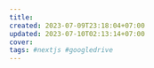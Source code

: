 ```yaml
---
title: 
created: 2023-07-09T23:18:04+07:00
updated: 2023-07-10T02:13:14+07:00
cover: 
tags: #nextjs #googledrive
---
```

